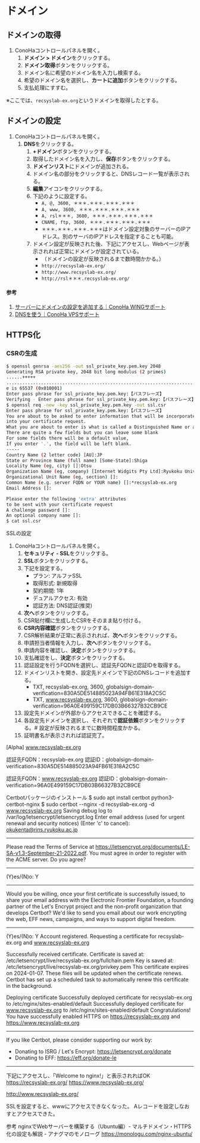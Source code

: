 # ドメイン

## ドメインの取得
1. ConoHaコントロールパネルを開く。
   1. **ドメイン > ドメイン**をクリックする。
   2. **ドメイン取得**ボタンをクリックする。
   3. ドメイン名に希望のドメイン名を入力し検索する。
   4. 希望のドメイン名を選択し、**カートに追加**ボタンをクリックする。
   5. 支払処理にすすむ。

※ここでは、`recsyslab-ex.org`というドメインを取得したとする。

## ドメインの設定
1. ConoHaコントロールパネルを開く。
   1. **DNS**をクリックする。
      1. **+ドメイン**ボタンをクリックする。
      2. 取得したドメイン名を入力し、**保存**ボタンをクリックする。
      3. **ドメインリスト**にドメインが追加される。
      4. ドメイン名の部分をクリックすると、DNSレコード一覧が表示される。
      5. **編集**アイコンをクリックする。
      6. 下記のように設定する。
         - `A, @, 3600, ＊＊＊.＊＊＊.＊＊＊.＊＊＊`
         - `A, www, 3600, ＊＊＊.＊＊＊.＊＊＊.＊＊＊`
         - `A, rsl＊＊＊, 3600, ＊＊＊.＊＊＊.＊＊＊.＊＊＊`
         - `CNAME, ftp, 3600, ＊＊＊.＊＊＊.＊＊＊.＊＊＊`
         - `＊＊＊.＊＊＊.＊＊＊.＊＊＊`はドメイン設定対象のサーバーのIPアドレス。別のサーバのIPアドレスを指定することも可能。
      7. ドメイン設定が反映された後、下記にアクセスし、Webページが表示されれば正常にドメインが設定されている。
         - （ドメインの設定が反映されるまで数時間かかる。）
         - `http://recsyslab-ex.org/`
         - `http://www.recsyslab-ex.org/`
         - `http://rsl＊＊＊.recsyslab-ex.org/`

#### 参考
1. [サーバーにドメインの設定を追加する｜ConoHa WINGサポート](https://support.conoha.jp/w/adddomain/)
2. [DNSを使う｜ConoHa VPSサポート](https://support.conoha.jp/v/dns/)

## HTTPS化

### CSRの生成

```bash
$ openssl genrsa -aes256 -out ssl_private_key.pem.key 2048
Generating RSA private key, 2048 bit long modulus (2 primes)
......+++++
..........................................................................+++++
e is 65537 (0x010001)
Enter pass phrase for ssl_private_key.pem.key:【パスフレーズ】
Verifying - Enter pass phrase for ssl_private_key.pem.key:【パスフレーズ】
$ openssl req -new -key ssl_private_key.pem.key -out ssl.csr
Enter pass phrase for ssl_private_key.pem.key:【パスフレーズ】
You are about to be asked to enter information that will be incorporated
into your certificate request.
What you are about to enter is what is called a Distinguished Name or a DN.
There are quite a few fields but you can leave some blank
For some fields there will be a default value,
If you enter '.', the field will be left blank.
-----
Country Name (2 letter code) [AU]:JP
State or Province Name (full name) [Some-State]:Shiga
Locality Name (eg, city) []:Otsu
Organization Name (eg, company) [Internet Widgits Pty Ltd]:Ryukoku University
Organizational Unit Name (eg, section) []:
Common Name (e.g. server FQDN or YOUR name) []:*recsyslab-ex.org
Email Address []:

Please enter the following 'extra' attributes
to be sent with your certificate request
A challenge password []:
An optional company name []:
$ cat ssl.csr
```

SSLの設定

1. ConoHaコントロールパネルを開く。
   1. **セキュリティ - SSL**をクリックする。
   2. **SSL**ボタンをクリックする。
   3. 下記を設定する。
      - プラン: アルファSSL
      - 取得形式: 新規取得
      - 契約期間: 1年
      - デュアルアクセス: 有効
      - 認証方法: DNS認証(推奨)
   4. **次へ**ボタンをクリックする。
   5. CSR貼付欄に生成したCSRをそのまま貼り付ける。
   6. **CSR内容確認**ボタンをクリックする。
   7. CSR解析結果が正常に表示されれば、**次へ**ボタンをクリックする。
   8. 申請担当者情報を入力し、**次へ**ボタンをクリックする。
   9. 申請内容を確認し、**決定**ボタンをクリックする。
   10. 支払確認をし、**決定**ボタンをクリックする。
   11. 認証設定を行うFQDNを選択し、認証先FQDNと認証IDを取得する。
   12. ドメインリストを開き、設定先ドメインで下記のDNSレコードを追加する。
       - TXT, recsyslab-ex.org, 3600, globalsign-domain-verification=830A5DE514885023A94FB61E318A2C5C
       - TXT, www.recsyslab-ex.org, 3600, globalsign-domain-verification=96A0E499159C17DB03B66327B32CB9CE
   13. 設定先ドメインが外部からアクセスできることを確認する。
   14. 各設定先ドメインを選択し、それぞれで**認証依頼**ボタンをクリックする。# 設定が反映されるまでに数時間程度かかる。
   15. 証明書名が表示されれば認証完了。

[Alpha] www.recsyslab-ex.org




認証先FQDN：recsyslab-ex.org
認証ID：globalsign-domain-verification=830A5DE514885023A94FB61E318A2C5C

認証先FQDN：www.recsyslab-ex.org
認証ID：globalsign-domain-verification=96A0E499159C17DB03B66327B32CB9CE



Certbotパッケージのインストール
$ sudo apt install certbot python3-certbot-nginx
$ sudo certbot --nginx -d recsyslab-ex.org -d www.recsyslab-ex.org
Saving debug log to /var/log/letsencrypt/letsencrypt.log
Enter email address (used for urgent renewal and security notices)
 (Enter 'c' to cancel): okukenta@rins.ryukoku.ac.jp

- - - - - - - - - - - - - - - - - - - - - - - - - - - - - - - - - - - - - - - -
Please read the Terms of Service at
https://letsencrypt.org/documents/LE-SA-v1.3-September-21-2022.pdf. You must
agree in order to register with the ACME server. Do you agree?
- - - - - - - - - - - - - - - - - - - - - - - - - - - - - - - - - - - - - - - -
(Y)es/(N)o: Y

- - - - - - - - - - - - - - - - - - - - - - - - - - - - - - - - - - - - - - - -
Would you be willing, once your first certificate is successfully issued, to
share your email address with the Electronic Frontier Foundation, a founding
partner of the Let's Encrypt project and the non-profit organization that
develops Certbot? We'd like to send you email about our work encrypting the web,
EFF news, campaigns, and ways to support digital freedom.
- - - - - - - - - - - - - - - - - - - - - - - - - - - - - - - - - - - - - - - -
(Y)es/(N)o: Y
Account registered.
Requesting a certificate for recsyslab-ex.org and www.recsyslab-ex.org

Successfully received certificate.
Certificate is saved at: /etc/letsencrypt/live/recsyslab-ex.org/fullchain.pem
Key is saved at:         /etc/letsencrypt/live/recsyslab-ex.org/privkey.pem
This certificate expires on 2024-01-07.
These files will be updated when the certificate renews.
Certbot has set up a scheduled task to automatically renew this certificate in the background.

Deploying certificate
Successfully deployed certificate for recsyslab-ex.org to /etc/nginx/sites-enabled/default
Successfully deployed certificate for www.recsyslab-ex.org to /etc/nginx/sites-enabled/default
Congratulations! You have successfully enabled HTTPS on https://recsyslab-ex.org and https://www.recsyslab-ex.org

- - - - - - - - - - - - - - - - - - - - - - - - - - - - - - - - - - - - - - - -
If you like Certbot, please consider supporting our work by:
 * Donating to ISRG / Let's Encrypt:   https://letsencrypt.org/donate
 * Donating to EFF:                    https://eff.org/donate-le
- - - - - - - - - - - - - - - - - - - - - - - - - - - - - - - - - - - - - - - -


下記にアクセスし、「Welcome to nginx!」と表示されればOK
https://recsyslab-ex.org/
https://www.recsyslab-ex.org/

http://www.recsyslab-ex.org/

SSLを設定すると、wwwにアクセスできなくなった。
Aレコードを設定しなおすとアクセスできた。


参考
nginxでWebサーバーを構築する（Ubuntu編）- マルチドメイン・HTTPS化の設定も解説 - アナグマのモノローグ
https://monologu.com/nginx-ubuntu/
